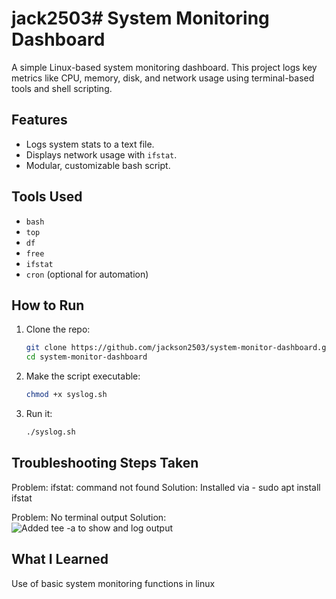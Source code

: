# jack2503# System Monitoring Dashboard

A simple Linux-based system monitoring dashboard. This project logs key metrics like CPU, memory, disk, and network usage using terminal-based tools and shell scripting.

## Features
- Logs system stats to a text file.
- Displays network usage with `ifstat`.
- Modular, customizable bash script.

## Tools Used
- `bash`
- `top`
- `df`
- `free`
- `ifstat`
- `cron` (optional for automation)

## How to Run
1. Clone the repo:
   ```bash
   git clone https://github.com/jackson2503/system-monitor-dashboard.git
   cd system-monitor-dashboard
2. Make the script executable:
   ```bash
   chmod +x syslog.sh
3. Run it:
   ```bash
   ./syslog.sh
   
## Troubleshooting Steps Taken
Problem: ifstat: command not found
Solution: Installed via - sudo apt install ifstat

Problem: No terminal output
Solution: 
![Added tee -a to show and log output]([https://raw.githubusercontent.com/jackson2503/system-monitor-dashboard/main/tee-a.png)

## What I Learned
Use of basic system monitoring functions in linux
